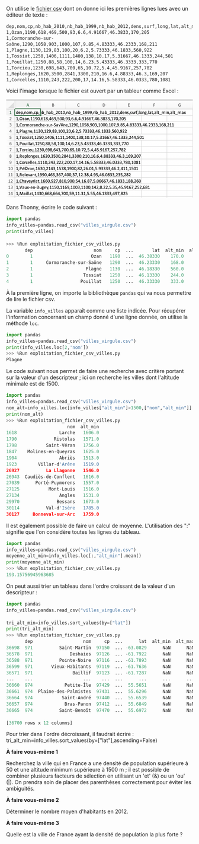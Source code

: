 On utilise le [fichier csv](assets/villes_virgule.csv) dont on donne ici les premières lignes lues avec un éditeur de texte :

```csv
dep,nom,cp,nb_hab_2010,nb_hab_1999,nb_hab_2012,dens,surf,long,lat,alt_min,alt_max
1,Ozan,1190,618,469,500,93,6.6,4.91667,46.3833,170,205
1,Cormoranche-sur-Saône,1290,1058,903,1000,107,9.85,4.83333,46.2333,168,211
1,Plagne,1130,129,83,100,20,6.2,5.73333,46.1833,560,922
1,Tossiat,1250,1406,1111,1400,138,10.17,5.31667,46.1333,244,501
1,Pouillat,1250,88,58,100,14,6.23,5.43333,46.3333,333,770
1,Torcieu,1230,698,643,700,65,10.72,5.4,45.9167,257,782
1,Replonges,1620,3500,2841,3300,210,16.6,4.88333,46.3,169,207
1,Corcelles,1110,243,222,200,17,14.16,5.58333,46.0333,780,1081
```

Voici l'image lorsque le fichier est ouvert par un tableur comme Excel :

![Programme officiel ](assets/image_csv_villes.png)

Dans Thonny, écrire le code suivant :

```python
import pandas
info_villes=pandas.read_csv("villes_virgule.csv")
print(info_villes)

>>> %Run exploitation_fichier_csv_villes.py
       dep                       nom     cp  ...       lat  alt_min  alt_max
0        1                      Ozan   1190  ...  46.38330    170.0    205.0
1        1     Cormoranche-sur-Saône   1290  ...  46.23330    168.0    211.0
2        1                    Plagne   1130  ...  46.18330    560.0    922.0
3        1                   Tossiat   1250  ...  46.13330    244.0    501.0
4        1                  Pouillat   1250  ...  46.33330    333.0    77

```

À la première ligne, on importe la bibliothèque `pandas` qui va nous permettre de lire le fichier csv.

La variable `info_villes` apparaît comme une liste indicée. Pour récupérer l'information concernant un champ donné d'une ligne donnée, on utilise la méthode `loc`.

```python
import pandas
info_villes=pandas.read_csv("villes_virgule.csv")
print(info_villes.loc[2,'nom'])
>>> %Run exploitation_fichier_csv_villes.py
Plagne
```
Le code suivant nous permet de faire une recherche avec critère portant sur la valeur d'un descripteur ; ici on recherche les villes dont l'altitude minimale est de 1500.

```python
import pandas
info_villes=pandas.read_csv("villes_virgule.csv")
nom_alt=info_villes.loc[info_villes["alt_min"]>1500,["nom","alt_min"]]
print(nom_alt)
>>> %Run exploitation_fichier_csv_villes.py
                       nom  alt_min
1618                Larche   1606.0
1790              Ristolas   1571.0
1798           Saint-Véran   1756.0
1847    Molines-en-Queyras   1625.0
1904                Abriès   1513.0
1923        Villar-d'Arêne   1519.0
26927          La Llagonne   1546.0
26943  Caudiès-de-Conflent   1616.0
27039      Porté-Puymorens   1557.0
27125           Mont-Louis   1516.0
27134               Angles   1531.0
29970              Bessans   1673.0
30114          Val-d'Isère   1785.0
30127     Bonneval-sur-Arc   1759.0
```

Il est également possible de faire un calcul de moyenne. L'utilisation des ":" signifie que l'on considère toutes les lignes du tableau.

```python
import pandas
info_villes=pandas.read_csv("villes_virgule.csv")
moyenne_alt_min=info_villes.loc[:,"alt_min"].mean()
print(moyenne_alt_min)
>>> %Run exploitation_fichier_csv_villes.py
193.15756945963685
```

On peut aussi trier un tableau dans l'ordre croissant de la valeur d'un descripteur :

```python
import pandas
info_villes=pandas.read_csv("villes_virgule.csv")

tri_alt_min=info_villes.sort_values(by=["lat"])
print(tri_alt_min)
>>> %Run exploitation_fichier_csv_villes.py
       dep                   nom     cp  ...      lat  alt_min  alt_max
36698  971          Saint-Martin  97150  ... -63.0829      NaN      NaN
36578  971              Deshaies  97126  ... -61.7922      NaN      NaN
36588  971          Pointe-Noire  97116  ... -61.7893      NaN      NaN
36599  971       Vieux-Habitants  97119  ... -61.7636      NaN      NaN
36571  971               Baillif  97123  ... -61.7287      NaN      NaN
...    ...                   ...    ...  ...      ...      ...      ...
36660  974            Petite-Île  97429  ...  55.5651      NaN      NaN
36661  974  Plaine-des-Palmistes  97431  ...  55.6296      NaN      NaN
36664  974           Saint-André  97440  ...  55.6539      NaN      NaN
36657  974            Bras-Panon  97412  ...  55.6849      NaN      NaN
36665  974          Saint-Benoît  97470  ...  55.6972      NaN      NaN

[36700 rows x 12 columns]
```
Pour trier dans l'ordre décroissant, il faudrait écrire : 
tri_alt_min=info_villes.sort_values(by=["lat"],ascending=False)

**À faire vous-même 1**

Recherchez la ville qui en France a une densité de population supérieure à 50 et une altitude minimum supérieure à 1500 m ; il est possible de combiner plusieurs facteurs de sélection en utilisant un 'et' (&) ou un 'ou' (|). On prendra soin de placer des parenthèses correctement pour éviter les ambiguités.

**À faire vous-même 2**

Déterminer le nombre moyen d'habitants en 2012.


**À faire vous-même 3**

Quelle est la ville de France ayant la densité de population la plus forte ?

